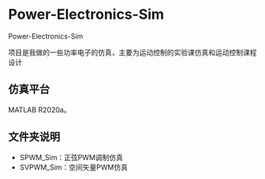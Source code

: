 # Power-Electronics-Sim
 Power-Electronics-Sim

项目是我做的一些功率电子的仿真，主要为运动控制的实验课仿真和运动控制课程设计

## 仿真平台
MATLAB R2020a。

## 文件夹说明
* SPWM_Sim：正弦PWM调制仿真
* SVPWM_Sim：空间矢量PWM仿真


